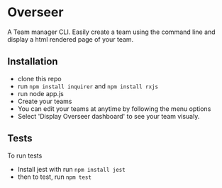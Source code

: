 # Overseer

A Team manager CLI.
Easily create a team using the command line and display a html rendered page of your team.

## Installation
 * clone this repo
 * run ```npm install inquirer``` and ```npm install rxjs```
 * run node app.js 
 * Create your teams
 * You can edit your teams at anytime by following the menu options
 * Select 'Display Overseer dashboard' to see your team visualy.

## Tests
To run tests
* Install jest with run ```npm install jest```
* then to test, run ```npm test``` 